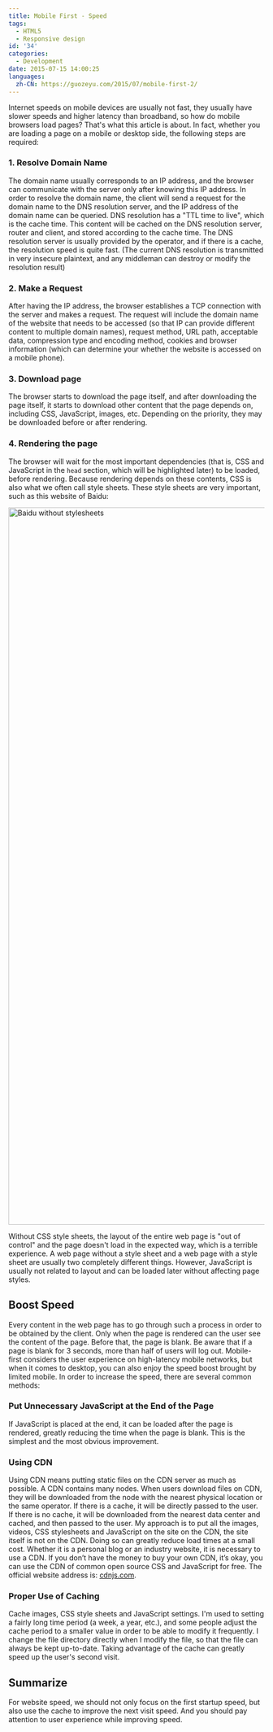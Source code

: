 ```yaml
---
title: Mobile First - Speed
tags:
  - HTML5
  - Responsive design
id: '34'
categories:
  - Development
date: 2015-07-15 14:00:25
languages:
  zh-CN: https://guozeyu.com/2015/07/mobile-first-2/
---
```


Internet speeds on mobile devices are usually not fast, they usually have slower speeds and higher latency than broadband, so how do mobile browsers load pages? That's what this article is about. In fact, whether you are loading a page on a mobile or desktop side, the following steps are required:

### 1\. Resolve Domain Name

The domain name usually corresponds to an IP address, and the browser can communicate with the server only after knowing <!-- more --> this IP address. In order to resolve the domain name, the client will send a request for the domain name to the DNS resolution server, and the IP address of the domain name can be queried. DNS resolution has a "TTL time to live", which is the cache time. This content will be cached on the DNS resolution server, router and client, and stored according to the cache time. The DNS resolution server is usually provided by the operator, and if there is a cache, the resolution speed is quite fast. (The current DNS resolution is transmitted in very insecure plaintext, and any middleman can destroy or modify the resolution result)

### 2\. Make a Request

After having the IP address, the browser establishes a TCP connection with the server and makes a request. The request will include the domain name of the website that needs to be accessed (so that IP can provide different content to multiple domain names), request method, URL path, acceptable data, compression type and encoding method, cookies and browser information (which can determine your whether the website is accessed on a mobile phone).

### 3\. Download page

The browser starts to download the page itself, and after downloading the page itself, it starts to download other content that the page depends on, including CSS, JavaScript, images, etc. Depending on the priority, they may be downloaded before or after rendering.

### 4\. Rendering the page

The browser will wait for the most important dependencies (that is, CSS and JavaScript in the `head` section, which will be highlighted later) to be loaded, before rendering. Because rendering depends on these contents, CSS is also what we often call style sheets. These style sheets are very important, such as this website of Baidu:

<img src="https://cdn.tloxygen.com/6T-behmofKYLsxlrK0l_MQ/09022b05-0350-4e22-f4cd-bc6559b30401/extra" alt="Baidu without stylesheets" width="2518" height="1410"/>

Without CSS style sheets, the layout of the entire web page is "out of control" and the page doesn't load in the expected way, which is a terrible experience. A web page without a style sheet and a web page with a style sheet are usually two completely different things. However, JavaScript is usually not related to layout and can be loaded later without affecting page styles.

## Boost Speed

Every content in the web page has to go through such a process in order to be obtained by the client. Only when the page is rendered can the user see the content of the page. Before that, the page is blank. Be aware that if a page is blank for 3 seconds, more than half of users will log out. Mobile-first considers the user experience on high-latency mobile networks, but when it comes to desktop, you can also enjoy the speed boost brought by limited mobile. In order to increase the speed, there are several common methods:

### Put Unnecessary JavaScript at the End of the Page

If JavaScript is placed at the end, it can be loaded after the page is rendered, greatly reducing the time when the page is blank. This is the simplest and the most obvious improvement.

### Using CDN

Using CDN means putting static files on the CDN server as much as possible. A CDN contains many nodes. When users download files on CDN, they will be downloaded from the node with the nearest physical location or the same operator. If there is a cache, it will be directly passed to the user. If there is no cache, it will be downloaded from the nearest data center and cached, and then passed to the user. My approach is to put all the images, videos, CSS stylesheets and JavaScript on the site on the CDN, the site itself is not on the CDN. Doing so can greatly reduce load times at a small cost. Whether it is a personal blog or an industry website, it is necessary to use a CDN. If you don’t have the money to buy your own CDN, it’s okay, you can use the CDN of common open source CSS and JavaScript for free. The official website address is: [cdnjs.com](https://cdnjs.com/).

### Proper Use of Caching

Cache images, CSS style sheets and JavaScript settings. I'm used to setting a fairly long time period (a week, a year, etc.), and some people adjust the cache period to a smaller value in order to be able to modify it frequently. I change the file directory directly when I modify the file, so that the file can always be kept up-to-date. Taking advantage of the cache can greatly speed up the user's second visit.

## Summarize

For website speed, we should not only focus on the first startup speed, but also use the cache to improve the next visit speed. And you should pay attention to user experience while improving speed.
